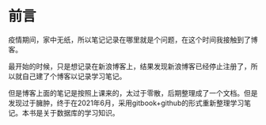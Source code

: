 # 前言

疫情期间，家中无纸，所以笔记记录在哪里就是个问题，在这个时间我接触到了博客。

最开始的时候，只是想记录在新浪博客上，结果发现新浪博客已经停止注册了，所以就自己建了个博客以记录学习笔记。

但是博客上面的笔记是按照上课来的，太过于零散，后期整理成了一个文档。但是发现过于臃肿，终于在2021年6月，采用gitbook+github的形式重新整理学习笔记。本书是关于数据库的学习知识。
